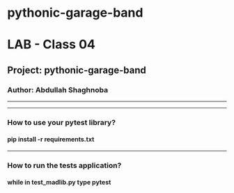 # pythonic-garage-band

# LAB - Class 04

## Project: pythonic-garage-band

### Author: Abdullah Shaghnoba
---
---
### How to use your pytest library?
#### pip install -r requirements.txt
---
### How to run the tests application? 
#### while in test_madlib.py type **pytest**
